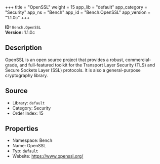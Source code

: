 ﻿+++
title = "OpenSSL"
weight = 15
app_lib = "default"
app_category = "Security"
app_ns = "Bench"
app_id = "Bench.OpenSSL"
app_version = "1.1.0c"
+++

**ID:** `Bench.OpenSSL`  
**Version:** 1.1.0c  
<!--more-->

## Description
OpenSSL is an open source project that provides a robust, commercial-grade, and full-featured toolkit for the Transport Layer Security (TLS) and Secure Sockets Layer (SSL) protocols.
It is also a general-purpose cryptography library.

## Source

* Library: `default`
* Category: Security
* Order Index: 15

## Properties

* Namespace: Bench
* Name: OpenSSL
* Typ: `default`
* Website: <https://www.openssl.org/>

